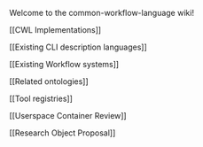 Welcome to the common-workflow-language wiki!

[[CWL Implementations]]

[[Existing CLI description languages]]

[[Existing Workflow systems]]

[[Related ontologies]]

[[Tool registries]]

[[Userspace Container Review]]

[[Research Object Proposal]]